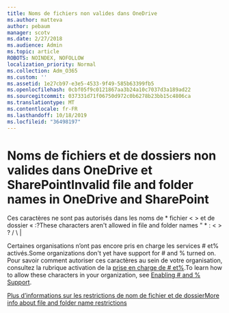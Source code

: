 ```yaml
---
title: Noms de fichiers non valides dans OneDrive
ms.author: matteva
author: pebaum
manager: scotv
ms.date: 2/27/2018
ms.audience: Admin
ms.topic: article
ROBOTS: NOINDEX, NOFOLLOW
localization_priority: Normal
ms.collection: Adm_O365
ms.custom: ''
ms.assetid: 1e27cb97-e3e5-4533-9f49-585b63399fb5
ms.openlocfilehash: 0cbf05f9c0121867aa3b24a10c7037d3a189ad22
ms.sourcegitcommit: 037331d71f06750d972c0b6278b23bb15c4806ca
ms.translationtype: MT
ms.contentlocale: fr-FR
ms.lasthandoff: 10/18/2019
ms.locfileid: "36498197"
---
```

# <a name="invalid-file-and-folder-names-in-onedrive-and-sharepoint"></a><span data-ttu-id="06b6a-102">Noms de fichiers et de dossiers non valides dans OneDrive et SharePoint</span><span class="sxs-lookup"><span data-stu-id="06b6a-102">Invalid file and folder names in OneDrive and SharePoint</span></span>

<span data-ttu-id="06b6a-103">Ces caractères ne sont pas autorisés dans les noms de \* fichier \< \> et de dossier « :?</span><span class="sxs-lookup"><span data-stu-id="06b6a-103">These characters aren't allowed in file and folder names " \* : \< \> ?</span></span> <span data-ttu-id="06b6a-104">/ \ |</span><span class="sxs-lookup"><span data-stu-id="06b6a-104"></span></span> 
  
<span data-ttu-id="06b6a-105">Certaines organisations n’ont pas encore pris en charge les services # et% activés.</span><span class="sxs-lookup"><span data-stu-id="06b6a-105">Some organizations don't yet have support for # and % turned on.</span></span> <span data-ttu-id="06b6a-106">Pour savoir comment autoriser ces caractères au sein de votre organisation, consultez la rubrique activation de la [prise en charge de # et%](https://go.microsoft.com/fwlink/?linkid=862611).</span><span class="sxs-lookup"><span data-stu-id="06b6a-106">To learn how to allow these characters in your organization, see [Enabling # and % Support](https://go.microsoft.com/fwlink/?linkid=862611).</span></span> 
  
[<span data-ttu-id="06b6a-107">Plus d’informations sur les restrictions de nom de fichier et de dossier</span><span class="sxs-lookup"><span data-stu-id="06b6a-107">More info about file and folder name restrictions</span></span>](https://go.microsoft.com/fwlink/?linkid=866430)
  

